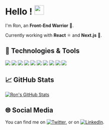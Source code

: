# Hello ! <img src="https://raw.githubusercontent.com/MartinHeinz/MartinHeinz/master/wave.gif" width="30px">

I'm Ron, an **Front-End Warrior** 🦄.

Currently working with **React** ⚛️ and **Next.js** 🚀.

## 🔧 Technologies & Tools

![](https://img.shields.io/badge/OS-Linux-informational?style=flat&logo=linux&logoColor=white&color=8675a9)
![](https://img.shields.io/badge/Editor-VS_Code-informational?style=flat&logo=visual-studio-code&logoColor=white&color=8675a9)
![](https://img.shields.io/badge/Code-JavaScript-informational?style=flat&logo=javascript&logoColor=white&color=8675a9)
![](https://img.shields.io/badge/Code-React-informational?style=flat&logo=react&logoColor=white&color=8675a9)
![](https://img.shields.io/badge/Code-Next_js-informational?style=flat&logo=next.js&logoColor=white&color=8675a9)
![](https://img.shields.io/badge/Tools-PostgreSQL-informational?style=flat&logo=postgresql&logoColor=white&color=8675a9)
![](https://img.shields.io/badge/Tools-Docker-informational?style=flat&logo=docker&logoColor=white&color=8675a9)
![](https://img.shields.io/badge/Cloud-Vercel-informational?style=flat&logo=vercel&logoColor=white&color=8675a9)
![](https://img.shields.io/badge/Cloud-AWS-informational?style=flat&logo=amazon&logoColor=white&color=8675a9)
![](https://img.shields.io/badge/Cloud-Netlify-informational?style=flat&logo=netlify&logoColor=white&color=8675a9)

## &#x1f4c8; GitHub Stats

<a href="https://github.com/bixamon/bixamon">
  <img align="center" src="https://github-readme-stats.vercel.app/api?username=bixamon&show_icons=true&line_height=27&count_private=true&title_color=ffffff&text_color=c9cacc&icon_color=8675a9&bg_color=1d1f21" alt="Ron's GitHub Stats" />
</a>

## 🌐 Social Media

<!-- Actual text -->

You can find me on [![Twitter][1.2]][1], or on [![LinkedIn][2.2]][2].

<!-- Icons -->

[1.2]: http://i.imgur.com/wWzX9uB.png "twitter icon without padding"
[2.2]: https://raw.githubusercontent.com/MartinHeinz/MartinHeinz/master/linkedin-3-16.png "LinkedIn icon without padding"

<!-- Links to your social media accounts -->

[1]: https://twitter.com/bixamon
[2]: https://www.linkedin.com/in/roniardiyanto/
